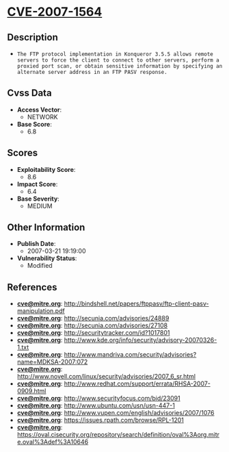 
# [CVE-2007-1564](https://cve.mitre.org/cgi-bin/cvename.cgi?name=CVE-2007-1564)

## Description

- `The FTP protocol implementation in Konqueror 3.5.5 allows remote servers to force the client to connect to other servers, perform a proxied port scan, or obtain sensitive information by specifying an alternate server address in an FTP PASV response.`

## Cvss Data

- **Access Vector**:
  - NETWORK
- **Base Score**:
  - 6.8

## Scores

- **Exploitability Score**:
  - 8.6
- **Impact Score**:
  - 6.4
- **Base Severity**:
  - MEDIUM

## Other Information

- **Publish Date**:
  - 2007-03-21 19:19:00
- **Vulnerability Status**:
  - Modified

## References

- **cve@mitre.org**: http://bindshell.net/papers/ftppasv/ftp-client-pasv-manipulation.pdf
- **cve@mitre.org**: http://secunia.com/advisories/24889
- **cve@mitre.org**: http://secunia.com/advisories/27108
- **cve@mitre.org**: http://securitytracker.com/id?1017801
- **cve@mitre.org**: http://www.kde.org/info/security/advisory-20070326-1.txt
- **cve@mitre.org**: http://www.mandriva.com/security/advisories?name=MDKSA-2007:072
- **cve@mitre.org**: http://www.novell.com/linux/security/advisories/2007_6_sr.html
- **cve@mitre.org**: http://www.redhat.com/support/errata/RHSA-2007-0909.html
- **cve@mitre.org**: http://www.securityfocus.com/bid/23091
- **cve@mitre.org**: http://www.ubuntu.com/usn/usn-447-1
- **cve@mitre.org**: http://www.vupen.com/english/advisories/2007/1076
- **cve@mitre.org**: https://issues.rpath.com/browse/RPL-1201
- **cve@mitre.org**: https://oval.cisecurity.org/repository/search/definition/oval%3Aorg.mitre.oval%3Adef%3A10646
